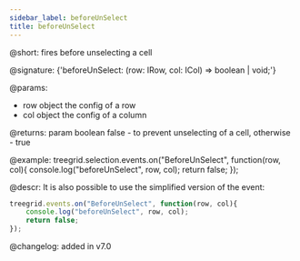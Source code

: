 ```yaml
---
sidebar_label: beforeUnSelect
title: beforeUnSelect
---          
```


@short: fires before unselecting a cell

@signature: {'beforeUnSelect: (row: IRow, col: ICol) => boolean | void;'}


@params:

- row		object		the config of a row
- col       object      the config of a column

@returns:
param   boolean     false - to prevent unselecting of a cell, otherwise - true




@example:
treegrid.selection.events.on("BeforeUnSelect", function(row, col){
    console.log("beforeUnSelect", row, col); 
    return false;
});



@descr:
It is also possible to use the simplified version of the event:

~~~js
treegrid.events.on("BeforeUnSelect", function(row, col){
    console.log("beforeUnSelect", row, col); 
    return false;
});
~~~



@changelog:
added in v7.0

